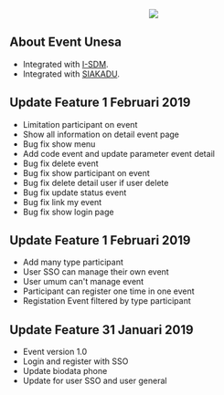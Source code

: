 <p align="center"><img src="https://statik.unesa.ac.id/simlitabmas_konten_statik/dist/img/unesa.png"></p>

## About Event Unesa

- Integrated with [I-SDM](https://i-sdm.unesa.ac.id).
- Integrated with [SIAKADU](https://siakadu.unesa.ac.id).

## Update Feature 1 Februari 2019
- Limitation participant on event
- Show all information on detail event page
- Bug fix show menu
- Add code event and update parameter event detail
- Bug fix delete event
- Bug fix show participant on event
- Bug fix delete detail user if user delete
- Bug fix update status event
- Bug fix link my event
- Bug fix show login page

## Update Feature 1 Februari 2019
- Add many type participant
- User SSO can manage their own event
- User umum can't manage event
- Participant can register one time in one event
- Registation Event filtered by type participant

## Update Feature 31 Januari 2019
- Event version 1.0
- Login and register with SSO
- Update biodata phone
- Update for user SSO and user general
